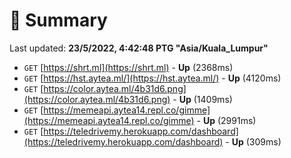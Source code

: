 # 📖 Summary
Last updated: **23/5/2022, 4:42:48 PTG "Asia/Kuala_Lumpur"**

- `GET` [https://shrt.ml](https://shrt.ml) - **Up** (2368ms)
- `GET` [https://hst.aytea.ml/](https://hst.aytea.ml/) - **Up** (4120ms)
- `GET` [https://color.aytea.ml/4b31d6.png](https://color.aytea.ml/4b31d6.png) - **Up** (1409ms)
- `GET` [https://memeapi.aytea14.repl.co/gimme](https://memeapi.aytea14.repl.co/gimme) - **Up** (2991ms)
- `GET` [https://teledrivemy.herokuapp.com/dashboard](https://teledrivemy.herokuapp.com/dashboard) - **Up** (309ms)
